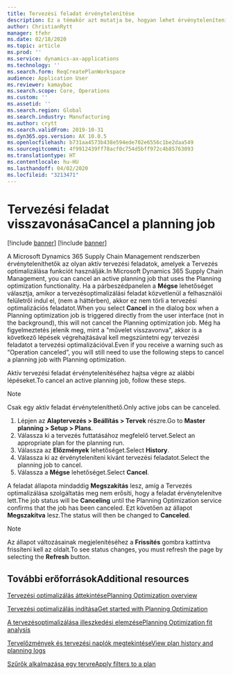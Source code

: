 ```yaml
---
title: Tervezési feladat érvénytelenítése
description: Ez a témakör azt mutatja be, hogyan lehet érvényteleníteni egy olyan aktív tervezési feladatot, amely a Tervezés optimalizálása funkciót használja.
author: ChristianRytt
manager: tfehr
ms.date: 02/18/2020
ms.topic: article
ms.prod: ''
ms.service: dynamics-ax-applications
ms.technology: ''
ms.search.form: ReqCreatePlanWorkspace
audience: Application User
ms.reviewer: kamaybac
ms.search.scope: Core, Operations
ms.custom: ''
ms.assetid: ''
ms.search.region: Global
ms.search.industry: Manufacturing
ms.author: crytt
ms.search.validFrom: 2019-10-31
ms.dyn365.ops.version: AX 10.0.5
ms.openlocfilehash: b731aa4573b438e594ede702e6556c1be2daa549
ms.sourcegitcommit: 4f9912439ff78acf0c754d5bff972c4b85763093
ms.translationtype: HT
ms.contentlocale: hu-HU
ms.lasthandoff: 04/02/2020
ms.locfileid: "3213471"
---
```

# <a name="cancel-a-planning-job"></a><span data-ttu-id="fb179-103">Tervezési feladat visszavonása</span><span class="sxs-lookup"><span data-stu-id="fb179-103">Cancel a planning job</span></span>

[!include [banner](../../includes/banner.md)]
[!include [banner](../../includes/preview-banner.md)]

<span data-ttu-id="fb179-104">A Microsoft Dynamics 365 Supply Chain Management rendszerben érvényteleníthetők az olyan aktív tervezési feladatok, amelyek a Tervezés optimalizálása funkciót használják.</span><span class="sxs-lookup"><span data-stu-id="fb179-104">In Microsoft Dynamics 365 Supply Chain Management, you can cancel an active planning job that uses the Planning optimization functionality.</span></span> <span data-ttu-id="fb179-105">Ha a párbeszédpanelen a **Mégse** lehetőséget választja, amikor a tervezésoptimalizálási feladat közvetlenül a felhasználói felületről indul el, (nem a háttérben), akkor ez nem törli a tervezési optimalizációs feladatot.</span><span class="sxs-lookup"><span data-stu-id="fb179-105">When you select **Cancel** in the dialog box when a Planning optimization job is triggered directly from the user interface (not in the background), this will not cancel the Planning optimization job.</span></span> <span data-ttu-id="fb179-106">Még ha figyelmeztetés jelenik meg, mint a "művelet visszavonva", akkor is a következő lépések végrehajtásával kell megszüntetni egy tervezési feladatot a tervezési optimalizációval.</span><span class="sxs-lookup"><span data-stu-id="fb179-106">Even if you receive a warning such as “Operation canceled”, you will still need to use the following steps to cancel a planning job with Planning optimization.</span></span>


<span data-ttu-id="fb179-107">Aktív tervezési feladat érvénytelenítéséhez hajtsa végre az alábbi lépéseket.</span><span class="sxs-lookup"><span data-stu-id="fb179-107">To cancel an active planning job, follow these steps.</span></span> 

> [!NOTE]
> <span data-ttu-id="fb179-108">Csak egy aktív feladat érvényteleníthető.</span><span class="sxs-lookup"><span data-stu-id="fb179-108">Only active jobs can be canceled.</span></span>

1. <span data-ttu-id="fb179-109">Lépjen az **Alaptervezés \> Beállítás \> Tervek** részre.</span><span class="sxs-lookup"><span data-stu-id="fb179-109">Go to **Master planning \> Setup \> Plans**.</span></span>
2. <span data-ttu-id="fb179-110">Válassza ki a tervezés futtatásához megfelelő tervet.</span><span class="sxs-lookup"><span data-stu-id="fb179-110">Select an appropriate plan for the planning run.</span></span>
3. <span data-ttu-id="fb179-111">Válassza az **Előzmények** lehetőséget.</span><span class="sxs-lookup"><span data-stu-id="fb179-111">Select **History**.</span></span>
4. <span data-ttu-id="fb179-112">Válassza ki az érvényteleníteni kívánt tervezési feladatot.</span><span class="sxs-lookup"><span data-stu-id="fb179-112">Select the planning job to cancel.</span></span>
5. <span data-ttu-id="fb179-113">Válassza a **Mégse** lehetőséget.</span><span class="sxs-lookup"><span data-stu-id="fb179-113">Select **Cancel**.</span></span>

<span data-ttu-id="fb179-114">A feladat állapota mindaddig **Megszakítás** lesz, amíg a Tervezés optimalizálása szolgáltatás meg nem erősíti, hogy a feladat érvénytelenítve lett.</span><span class="sxs-lookup"><span data-stu-id="fb179-114">The job status will be **Canceling** until the Planning Optimization service confirms that the job has been canceled.</span></span> <span data-ttu-id="fb179-115">Ezt követően az állapot **Megszakítva** lesz.</span><span class="sxs-lookup"><span data-stu-id="fb179-115">The status will then be changed to **Canceled**.</span></span>

> [!NOTE]
> <span data-ttu-id="fb179-116">Az állapot változásainak megjelenítéséhez a **Frissítés** gombra kattintva frissíteni kell az oldalt.</span><span class="sxs-lookup"><span data-stu-id="fb179-116">To see status changes, you must refresh the page by selecting the **Refresh** button.</span></span>

## <a name="additional-resources"></a><span data-ttu-id="fb179-117">További erőforrások</span><span class="sxs-lookup"><span data-stu-id="fb179-117">Additional resources</span></span>

[<span data-ttu-id="fb179-118">Tervezési optimalizálás áttekintése</span><span class="sxs-lookup"><span data-stu-id="fb179-118">Planning Optimization overview</span></span>](planning-optimization-overview.md)

[<span data-ttu-id="fb179-119">Tervezési optimalizálás indítása</span><span class="sxs-lookup"><span data-stu-id="fb179-119">Get started with Planning Optimization</span></span>](get-started.md)

[<span data-ttu-id="fb179-120">A tervezésoptimalizálása illeszkedési elemzése</span><span class="sxs-lookup"><span data-stu-id="fb179-120">Planning Optimization fit analysis</span></span>](planning-optimization-fit-analysis.md)

[<span data-ttu-id="fb179-121">Tervelőzmények és tervezési naplók megtekintése</span><span class="sxs-lookup"><span data-stu-id="fb179-121">View plan history and planning logs</span></span>](plan-history-logs.md)

[<span data-ttu-id="fb179-122">Szűrők alkalmazása egy tervre</span><span class="sxs-lookup"><span data-stu-id="fb179-122">Apply filters to a plan</span></span>](plan-filters.md)
